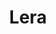 ---
title: "Lera"
description: "A very seductive model with perfect look and a sexy figure. I prefer an elegant style of clothing. I am ready to meet you any day to make visiting of an important event pleasant and memorable. I am very easy to communicate. With me, you will forget about all your affairs and problems. You will get real pleasure from the time spent. I love fitness and relaxation in good restaurants in Moscow."
Price: "From 1000$"
height: "172"
weight: "46"
age: "22"
folder: lera
mainImage: lera.webp
bustSize: "2"
hairColor: "brunet"
visa: "usa"
images:
  - 2.webp
  - 3.webp
  - 4.webp
---
